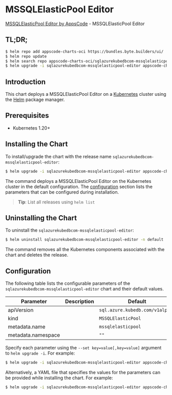 # MSSQLElasticPool Editor

[MSSQLElasticPool Editor by AppsCode](https://appscode.com) - MSSQLElasticPool Editor

## TL;DR;

```bash
$ helm repo add appscode-charts-oci https://bundles.byte.builders/ui/
$ helm repo update
$ helm search repo appscode-charts-oci/sqlazurekubedbcom-mssqlelasticpool-editor --version=v0.11.0
$ helm upgrade -i sqlazurekubedbcom-mssqlelasticpool-editor appscode-charts-oci/sqlazurekubedbcom-mssqlelasticpool-editor -n default --create-namespace --version=v0.11.0
```

## Introduction

This chart deploys a MSSQLElasticPool Editor on a [Kubernetes](http://kubernetes.io) cluster using the [Helm](https://helm.sh) package manager.

## Prerequisites

- Kubernetes 1.20+

## Installing the Chart

To install/upgrade the chart with the release name `sqlazurekubedbcom-mssqlelasticpool-editor`:

```bash
$ helm upgrade -i sqlazurekubedbcom-mssqlelasticpool-editor appscode-charts-oci/sqlazurekubedbcom-mssqlelasticpool-editor -n default --create-namespace --version=v0.11.0
```

The command deploys a MSSQLElasticPool Editor on the Kubernetes cluster in the default configuration. The [configuration](#configuration) section lists the parameters that can be configured during installation.

> **Tip**: List all releases using `helm list`

## Uninstalling the Chart

To uninstall the `sqlazurekubedbcom-mssqlelasticpool-editor`:

```bash
$ helm uninstall sqlazurekubedbcom-mssqlelasticpool-editor -n default
```

The command removes all the Kubernetes components associated with the chart and deletes the release.

## Configuration

The following table lists the configurable parameters of the `sqlazurekubedbcom-mssqlelasticpool-editor` chart and their default values.

|     Parameter      | Description |                  Default                   |
|--------------------|-------------|--------------------------------------------|
| apiVersion         |             | <code>sql.azure.kubedb.com/v1alpha1</code> |
| kind               |             | <code>MSSQLElasticPool</code>              |
| metadata.name      |             | <code>mssqlelasticpool</code>              |
| metadata.namespace |             | <code>""</code>                            |


Specify each parameter using the `--set key=value[,key=value]` argument to `helm upgrade -i`. For example:

```bash
$ helm upgrade -i sqlazurekubedbcom-mssqlelasticpool-editor appscode-charts-oci/sqlazurekubedbcom-mssqlelasticpool-editor -n default --create-namespace --version=v0.11.0 --set apiVersion=sql.azure.kubedb.com/v1alpha1
```

Alternatively, a YAML file that specifies the values for the parameters can be provided while
installing the chart. For example:

```bash
$ helm upgrade -i sqlazurekubedbcom-mssqlelasticpool-editor appscode-charts-oci/sqlazurekubedbcom-mssqlelasticpool-editor -n default --create-namespace --version=v0.11.0 --values values.yaml
```
